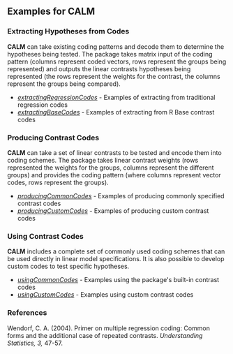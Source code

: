 ## Examples for CALM

### Extracting Hypotheses from Codes

**CALM** can take existing coding patterns and decode them to determine the hypotheses being tested. The package takes matrix input of the coding pattern (columns represent coded vectors, rows represent the groups being represented) and outputs the linear contrasts hypotheses being represented (the rows represent the weights for the contrast, the columns represent the groups being compared).

- [*extractingRegressionCodes*](./extractingRegressionCodes.md) - Examples of extracting from traditional regression codes
- [*extractingBaseCodes*](./extractingBaseCodes.md) - Examples of extracting from R Base contrast codes

### Producing Contrast Codes

**CALM** can take a set of linear contrasts to be tested and encode them into coding schemes. The package takes linear contrast weights (rows represented the weights for the groups, columns represent the different groups) and provides the coding pattern (where columns represent vector codes, rows represent the groups).

- [*producingCommonCodes*](./producingCommonCodes.md) - Examples of producing commonly specified contrast codes 
- [*producingCustomCodes*](./producingCustomCodes.md) - Examples of producing custom contrast codes

### Using Contrast Codes

**CALM** includes a complete set of commonly used coding schemes that can be used directly in linear model specifications. It is also possible to develop custom codes to test specific hypotheses.

- [*usingCommonCodes*](./usingCommonCodes.md) - Examples using the package's built-in contrast codes
- [*usingCustomCodes*](./usingCustomCodes.md) - Examples using custom contrast codes

### References

Wendorf, C. A. (2004). Primer on multiple regression coding: Common forms and the additional case of repeated contrasts. *Understanding Statistics, 3,* 47-57.

